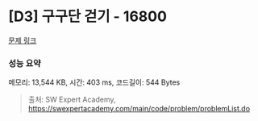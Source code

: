 # [D3] 구구단 걷기 - 16800 

[문제 링크](https://swexpertacademy.com/main/code/problem/problemDetail.do?contestProbId=AYaf9W8afyMDFAQ9) 

### 성능 요약

메모리: 13,544 KB, 시간: 403 ms, 코드길이: 544 Bytes



> 출처: SW Expert Academy, https://swexpertacademy.com/main/code/problem/problemList.do